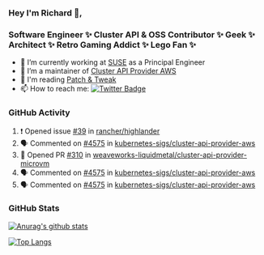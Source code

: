 ### Hey I'm Richard 👋, 

<h3 align="left">Software Engineer ✨ Cluster API & OSS Contributor ✨ Geek ✨ Architect ✨ Retro Gaming Addict ✨ Lego Fan ✨</h3>

- 🔭 I’m currently working at [SUSE](https://www.suse.com/) as a Principal Engineer
- 👯 I’m a maintainer of [Cluster API Provider AWS](https://github.com/kubernetes-sigs/cluster-api-provider-aws)
- 💬 I'm reading [Patch & Tweak](https://bjooks.com/products/patch-tweak-exploring-modular-synthesis)
- 📫 How to reach me: [![Twitter Badge](https://img.shields.io/badge/-@fruit_case-00acee?style=flat&logo=Twitter&logoColor=white)](https://twitter.com/intent/follow?screen_name=fruit_case "Follow on Twitter")

### GitHub Activity 

<!--START_SECTION:activity-->
1. ❗ Opened issue [#39](https://github.com/rancher/highlander/issues/39) in [rancher/highlander](https://github.com/rancher/highlander)
2. 🗣 Commented on [#4575](https://github.com/kubernetes-sigs/cluster-api-provider-aws/pull/4575#issuecomment-1761803968) in [kubernetes-sigs/cluster-api-provider-aws](https://github.com/kubernetes-sigs/cluster-api-provider-aws)
3. 💪 Opened PR [#310](https://github.com/weaveworks-liquidmetal/cluster-api-provider-microvm/pull/310) in [weaveworks-liquidmetal/cluster-api-provider-microvm](https://github.com/weaveworks-liquidmetal/cluster-api-provider-microvm)
4. 🗣 Commented on [#4575](https://github.com/kubernetes-sigs/cluster-api-provider-aws/pull/4575#issuecomment-1761550263) in [kubernetes-sigs/cluster-api-provider-aws](https://github.com/kubernetes-sigs/cluster-api-provider-aws)
5. 🗣 Commented on [#4575](https://github.com/kubernetes-sigs/cluster-api-provider-aws/pull/4575#issuecomment-1761131041) in [kubernetes-sigs/cluster-api-provider-aws](https://github.com/kubernetes-sigs/cluster-api-provider-aws)
<!--END_SECTION:activity-->

### GitHub Stats

[![Anurag's github stats](https://github-readme-stats.vercel.app/api?username=richardcase&count_private=true&show_icons=true)](https://github.com/anuraghazra/github-readme-stats)

[![Top Langs](https://github-readme-stats.vercel.app/api/top-langs/?username=richardcase&hide=html&layout=compact)](https://github.com/anuraghazra/github-readme-stats)
